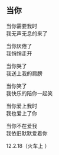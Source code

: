 
## 当你

当你需要我时  
我无声无息的来了

当你厌倦了  
我悄悄走开

当你哭了  
我送上我的肩膀

当你笑了  
我快乐的陪你一起笑

当你爱上我时  
我也爱上了你

当你不在爱我  
我依旧默默爱着你 

12.2.18（火车上 ）